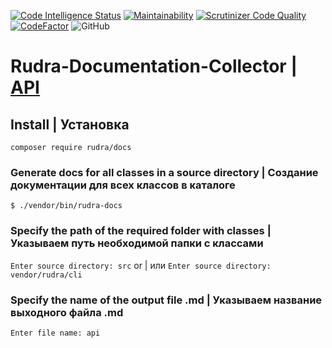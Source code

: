 [![Code Intelligence Status](https://scrutinizer-ci.com/g/Jagepard/Rudra-Documentation-Collector/badges/code-intelligence.svg?b=master)](https://scrutinizer-ci.com/code-intelligence)
[![Maintainability](https://qlty.sh/badges/56f27365-53f0-418a-b43c-898517859599/maintainability.svg)](https://qlty.sh/gh/Jagepard/projects/Rudra-Documentation-Collector)
[![Scrutinizer Code Quality](https://scrutinizer-ci.com/g/Jagepard/Rudra-Documentation-Collector/badges/quality-score.png?b=master)](https://scrutinizer-ci.com/g/Jagepard/Rudra-Documentation-Collector/?branch=master)
[![CodeFactor](https://www.codefactor.io/repository/github/jagepard/rudra-documentation-collector/badge)](https://www.codefactor.io/repository/github/jagepard/rudra-documentation-collector)
![GitHub](https://img.shields.io/github/license/jagepard/Rudra-Documentation-Collector.svg)

# Rudra-Documentation-Collector | [API](https://github.com/Jagepard/Rudra-Markdown/blob/master/docs.md "Documentation API")

## Install | Установка

```composer require rudra/docs```

### Generate docs for all classes in a source directory | Создание документации для всех классов в каталоге
```$ ./vendor/bin/rudra-docs``` 
### Specify the path of the required folder with classes | Указываем путь необходимой папки с классами
```Enter source directory: src``` or | или ```Enter source directory: vendor/rudra/cli```

### Specify the name of the output file .md | Указываем название выходного файла .md
```Enter file name: api```
